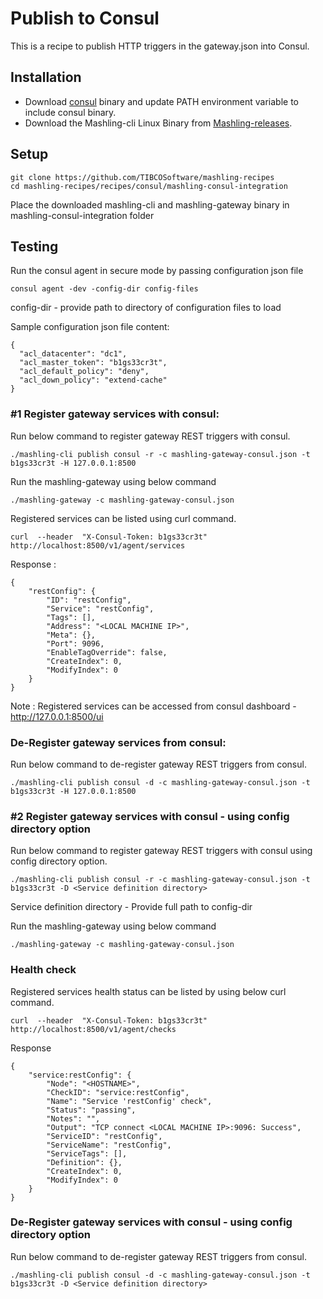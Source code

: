 # Publish to Consul

This is a recipe to publish HTTP triggers in the gateway.json into Consul.

## Installation
* Download [consul](https://www.consul.io/downloads.html) binary and update PATH environment variable to include consul binary.
* Download the Mashling-cli Linux Binary from [Mashling-releases](https://github.com/TIBCOSoftware/mashling/releases).

## Setup
```
git clone https://github.com/TIBCOSoftware/mashling-recipes
cd mashling-recipes/recipes/consul/mashling-consul-integration
```
Place the downloaded mashling-cli and mashling-gateway binary in mashling-consul-integration folder

## Testing
Run the consul agent in secure mode by passing configuration json file
```
consul agent -dev -config-dir config-files
```
config-dir - provide path to directory of configuration files to load <br>

Sample configuration json file content:
```
{
  "acl_datacenter": "dc1",
  "acl_master_token": "b1gs33cr3t",
  "acl_default_policy": "deny",
  "acl_down_policy": "extend-cache"
}
```
### #1 Register gateway services with consul:

Run below command to register gateway REST triggers with consul.
```
./mashling-cli publish consul -r -c mashling-gateway-consul.json -t b1gs33cr3t -H 127.0.0.1:8500
```
Run the mashling-gateway using below command
```
./mashling-gateway -c mashling-gateway-consul.json
```

Registered services can be listed using curl command.
```
curl  --header  "X-Consul-Token: b1gs33cr3t"   http://localhost:8500/v1/agent/services
```
Response :
```
{
    "restConfig": {
        "ID": "restConfig",
        "Service": "restConfig",
        "Tags": [],
        "Address": "<LOCAL MACHINE IP>",
        "Meta": {},
        "Port": 9096,
        "EnableTagOverride": false,
        "CreateIndex": 0,
        "ModifyIndex": 0
    }
}
```
Note : Registered services can be accessed from consul dashboard - http://127.0.0.1:8500/ui

### De-Register gateway services from consul:

Run below command to de-register gateway REST triggers from consul.
```
./mashling-cli publish consul -d -c mashling-gateway-consul.json -t b1gs33cr3t -H 127.0.0.1:8500
```

### #2 Register gateway services with consul - using config directory option

Run below command to register gateway REST triggers with consul using config directory option. <br>
```
./mashling-cli publish consul -r -c mashling-gateway-consul.json -t b1gs33cr3t -D <Service definition directory>
```
Service definition directory - Provide full path to config-dir

Run the mashling-gateway using below command
```
./mashling-gateway -c mashling-gateway-consul.json
```

### Health check

Registered services health status can be listed by using below curl command.
```
curl  --header  "X-Consul-Token: b1gs33cr3t"   http://localhost:8500/v1/agent/checks
```
Response
```
{
    "service:restConfig": {
        "Node": "<HOSTNAME>",
        "CheckID": "service:restConfig",
        "Name": "Service 'restConfig' check",
        "Status": "passing",
        "Notes": "",
        "Output": "TCP connect <LOCAL MACHINE IP>:9096: Success",
        "ServiceID": "restConfig",
        "ServiceName": "restConfig",
        "ServiceTags": [],
        "Definition": {},
        "CreateIndex": 0,
        "ModifyIndex": 0
    }
}
```
### De-Register gateway services with consul - using config directory option

Run below command to de-register gateway REST triggers from consul.
```
./mashling-cli publish consul -d -c mashling-gateway-consul.json -t b1gs33cr3t -D <Service definition directory>
```


